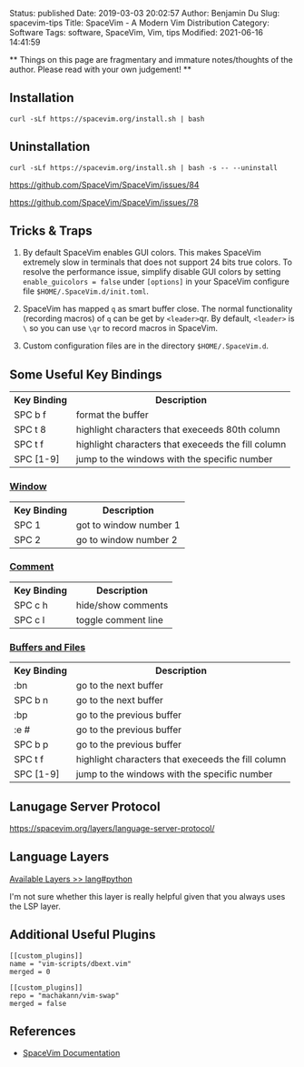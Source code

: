Status: published
Date: 2019-03-03 20:02:57
Author: Benjamin Du
Slug: spacevim-tips
Title: SpaceVim - A Modern Vim Distribution
Category: Software
Tags: software, SpaceVim, Vim, tips
Modified: 2021-06-16 14:41:59

**
Things on this page are fragmentary and immature notes/thoughts of the author.
Please read with your own judgement!
**
## Installation
```
curl -sLf https://spacevim.org/install.sh | bash
```

## Uninstallation
```
curl -sLf https://spacevim.org/install.sh | bash -s -- --uninstall
```

https://github.com/SpaceVim/SpaceVim/issues/84

https://github.com/SpaceVim/SpaceVim/issues/78

## Tricks & Traps

1. By default SpaceVim enables GUI colors.
    This makes SpaceVim extremely slow in terminals that does not support 24 bits true colors.
    To resolve the performance issue, 
    simplify disable GUI colors by setting `enable_guicolors = false`
    under `[options]` in your SpaceVim configure file `$HOME/.SpaceVim.d/init.toml`.

2. SpaceVim has mapped `q` as smart buffer close.
    The normal functionality (recording macros) of `q` can be get by `<leader>`qr.
    By default, 
    `<leader>` is `\` so you can use `\qr` to record macros in SpaceVim.

3. Custom configuration files are in the directory `$HOME/.SpaceVim.d`.


## Some Useful Key Bindings

<table style="width:100%">
  <tr>
    <th> Key Binding </th>
    <th> Description </th> 
  </tr>
  <tr>
    <td> SPC b f </td>
    <td> format the buffer </td>
  </tr>
  <tr>
    <td> SPC t 8 </td>
    <td> highlight characters that execeeds 80th column </td>
  </tr>
  <tr>
    <td> SPC t f </td>
    <td> highlight characters that execeeds the fill column </td>
  </tr>
  <tr>
    <td> SPC [1-9] </td>
    <td> jump to the windows with the specific number </td>
  </tr>
</table>

### [Window](https://spacevim.org/documentation/#window-manipulation)

<table style="width:100%">
  <tr>
    <th> Key Binding </th>
    <th> Description </th> 
  </tr>
  <tr>
    <td> SPC 1 </td>
    <td> got to window number 1 </td>
  </tr>
  <tr>
    <td> SPC 2 </td>
    <td> go to window number 2 </td>
  </tr>
</table>


### [Comment](https://spacevim.org/documentation/#commenting)

<table style="width:100%">
  <tr>
    <th> Key Binding </th>
    <th> Description </th> 
  </tr>
  <tr>
    <td> SPC c h </td>
    <td> hide/show comments </td>
  </tr>
  <tr>
    <td> SPC c l </td>
    <td> toggle comment line </td>
  </tr>
</table>

### [Buffers and Files](https://spacevim.org/documentation/#buffers-and-files)

<table style="width:100%">
  <tr>
    <th> Key Binding </th>
    <th> Description </th> 
  </tr>
  <tr>
    <td> :bn </td>
    <td> go to the next buffer </td>
  </tr>
  <tr>
    <td> SPC b n </td>
    <td> go to the next buffer </td>
  </tr>
  <tr>
    <td> :bp </td>
    <td> go to the previous buffer </td>
  </tr>
  <tr>
    <td> :e # </td>
    <td> go to the previous buffer </td>
  </tr>
  <tr>
    <td> SPC b p </td>
    <td> go to the previous buffer </td>
  </tr>
  <tr>
    <td> SPC t f </td>
    <td> highlight characters that execeeds the fill column </td>
  </tr>
  <tr>
    <td> SPC [1-9] </td>
    <td> jump to the windows with the specific number </td>
  </tr>
</table>

## Lanugage Server Protocol

https://spacevim.org/layers/language-server-protocol/

## Language Layers

[Available Layers >> lang#python](https://spacevim.org/layers/lang/python/)

I'm not sure whether this layer is really helpful 
given that you always uses the LSP layer.

## Additional Useful Plugins

```
[[custom_plugins]]
name = "vim-scripts/dbext.vim"
merged = 0

[[custom_plugins]]
repo = "machakann/vim-swap"
merged = false
```

## References

- [SpaceVim Documentation](https://spacevim.org/documentation/)
